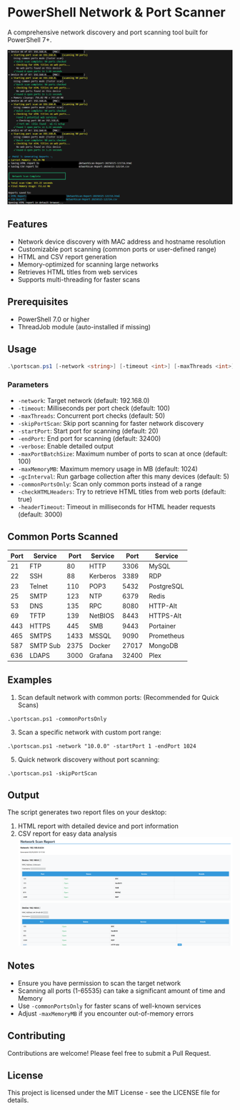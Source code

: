 # PowerShell Network & Port Scanner

A comprehensive network discovery and port scanning tool built for PowerShell 7+.

![Port Scanner in Action](https://github.com/jdesmarais81/PortScanner/blob/main/In%20Action.png)

## Features

- Network device discovery with MAC address and hostname resolution
- Customizable port scanning (common ports or user-defined range)
- HTML and CSV report generation
- Memory-optimized for scanning large networks
- Retrieves HTML titles from web services
- Supports multi-threading for faster scans

## Prerequisites

- PowerShell 7.0 or higher
- ThreadJob module (auto-installed if missing)

## Usage

```Powershell
.\portscan.ps1 [-network <string>] [-timeout <int>] [-maxThreads <int>] [-skipPortScan] [-startPort <int>] [-endPort <int>] [-verbose] [-maxPortBatchSize <int>] [-maxMemoryMB <int>] [-gcInterval <int>] [-commonPortsOnly] [-checkHTMLHeaders] [-headerTimeout <int>]
```

### Parameters

- `-network`: Target network (default: 192.168.0)
- `-timeout`: Milliseconds per port check (default: 100)
- `-maxThreads`: Concurrent port checks (default: 50)
- `-skipPortScan`: Skip port scanning for faster network discovery
- `-startPort`: Start port for scanning (default: 20)
- `-endPort`: End port for scanning (default: 32400)
- `-verbose`: Enable detailed output
- `-maxPortBatchSize`: Maximum number of ports to scan at once (default: 100)
- `-maxMemoryMB`: Maximum memory usage in MB (default: 1024)
- `-gcInterval`: Run garbage collection after this many devices (default: 5)
- `-commonPortsOnly`: Scan only common ports instead of a range
- `-checkHTMLHeaders`: Try to retrieve HTML titles from web ports (default: true)
- `-headerTimeout`: Timeout in milliseconds for HTML header requests (default: 3000)

## Common Ports Scanned

| Port | Service | Port | Service | Port | Service |
|------|---------|------|---------|------|---------|
| 21   | FTP     | 80   | HTTP    | 3306 | MySQL   |
| 22   | SSH     | 88   | Kerberos| 3389 | RDP     |
| 23   | Telnet  | 110  | POP3    | 5432 | PostgreSQL |
| 25   | SMTP    | 123  | NTP     | 6379 | Redis   |
| 53   | DNS     | 135  | RPC     | 8080 | HTTP-Alt|
| 69   | TFTP    | 139  | NetBIOS | 8443 | HTTPS-Alt |
| 443  | HTTPS   | 445  | SMB     | 9443 | Portainer |
| 465  | SMTPS   | 1433 | MSSQL   | 9090 | Prometheus |
| 587  | SMTP Sub| 2375 | Docker  | 27017| MongoDB |
| 636  | LDAPS   | 3000 | Grafana | 32400| Plex    |

## Examples

1. Scan default network with common ports: (Recommended for Quick Scans)
```
.\portscan.ps1 -commonPortsOnly
```

3. Scan a specific network with custom port range:
```
.\portscan.ps1 -network "10.0.0" -startPort 1 -endPort 1024
```

5. Quick network discovery without port scanning:
```
.\portscan.ps1 -skipPortScan
```

## Output

The script generates two report files on your desktop:
1. HTML report with detailed device and port information
2. CSV report for easy data analysis
![HTML Export Example](https://github.com/jdesmarais81/PortScanner/blob/main/HTML-Export.png)

## Notes

- Ensure you have permission to scan the target network
- Scanning all ports (1-65535) can take a significant amount of time and Memory
- Use `-commonPortsOnly` for faster scans of well-known services
- Adjust `-maxMemoryMB` if you encounter out-of-memory errors

## Contributing

Contributions are welcome! Please feel free to submit a Pull Request.

## License

This project is licensed under the MIT License - see the LICENSE file for details.
